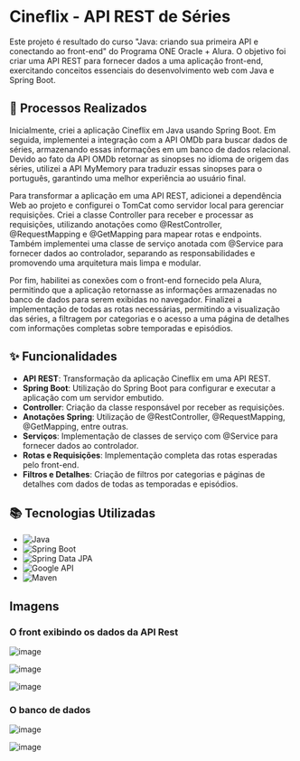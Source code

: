 # Cineflix - API REST de Séries


Este projeto é resultado do curso "Java: criando sua primeira API e conectando ao front-end" do Programa ONE Oracle + Alura. O objetivo foi criar uma API REST para fornecer dados a uma aplicação front-end, exercitando conceitos essenciais do desenvolvimento web com Java e Spring Boot.


## 📜 Processos Realizados

Inicialmente, criei a aplicação Cineflix em Java usando Spring Boot. Em seguida, implementei a integração com a API OMDb para buscar dados de séries, armazenando essas informações em um banco de dados relacional. Devido ao fato da API OMDb retornar as sinopses no idioma de origem das séries, utilizei a API MyMemory para traduzir essas sinopses para o português, garantindo uma melhor experiência ao usuário final.

Para transformar a aplicação em uma API REST, adicionei a dependência Web ao projeto e configurei o TomCat como servidor local para gerenciar requisições. Criei a classe Controller para receber e processar as requisições, utilizando anotações como @RestController, @RequestMapping e @GetMapping para mapear rotas e endpoints. Também implementei uma classe de serviço anotada com @Service para fornecer dados ao controlador, separando as responsabilidades e promovendo uma arquitetura mais limpa e modular.

Por fim, habilitei as conexões com o front-end fornecido pela Alura, permitindo que a aplicação retornasse as informações armazenadas no banco de dados para serem exibidas no navegador. Finalizei a implementação de todas as rotas necessárias, permitindo a visualização das séries, a filtragem por categorias e o acesso a uma página de detalhes com informações completas sobre temporadas e episódios.

## ✨ Funcionalidades

- **API REST**: Transformação da aplicação Cineflix em uma API REST.
- **Spring Boot**: Utilização do Spring Boot para configurar e executar a aplicação com um servidor embutido.
- **Controller**: Criação da classe responsável por receber as requisições.
- **Anotações Spring**: Utilização de @RestController, @RequestMapping, @GetMapping, entre outras.
- **Serviços**: Implementação de classes de serviço com @Service para fornecer dados ao controlador.
- **Rotas e Requisições**: Implementação completa das rotas esperadas pelo front-end.
- **Filtros e Detalhes**: Criação de filtros por categorias e páginas de detalhes com dados de todas as temporadas e episódios.

## 📚 Tecnologias Utilizadas

- ![Java](https://img.shields.io/badge/Java-%23ED8B00.svg?style=for-the-badge&logo=java&logoColor=white)
- ![Spring Boot](https://img.shields.io/badge/Spring%20Boot-%236DB33F.svg?style=for-the-badge&logo=spring-boot&logoColor=white)
- ![Spring Data JPA](https://img.shields.io/badge/Spring%20Data%20JPA-%236DB33F.svg?style=for-the-badge&logo=spring&logoColor=white)
- ![Google API](https://img.shields.io/badge/Google%20API-%234285F4.svg?style=for-the-badge&logo=google&logoColor=white)
- ![Maven](https://img.shields.io/badge/Maven-%23C71A36.svg?style=for-the-badge&logo=apache-maven&logoColor=white)

## Imagens

### O front exibindo os dados da API Rest

![image](https://github.com/MateusPerpetuo/Cineflix-API-REST-de-Series/assets/129229556/d2d5ae74-0fb3-44f2-8fbf-d87ef350a65c)

![image](https://github.com/MateusPerpetuo/Cineflix-API-REST-de-Series/assets/129229556/682ecf46-f00a-4a9d-bc29-580e023c0201)

![image](https://github.com/MateusPerpetuo/Cineflix-API-REST-de-Series/assets/129229556/5709d8fe-5cf5-4e9c-afe4-4da986152b83)

### O banco de dados

![image](https://github.com/MateusPerpetuo/Cineflix-API-REST-de-Series/assets/129229556/fccac65f-dec1-4ea8-9777-4aa6ded5cd92)

![image](https://github.com/MateusPerpetuo/Cineflix-API-REST-de-Series/assets/129229556/2cba0c0a-80fa-49e4-87e9-628b7a53fc1c)



